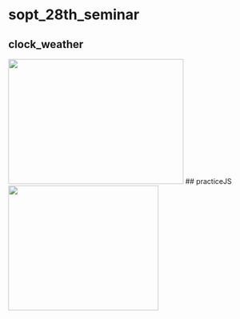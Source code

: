 # sopt_28th_seminar
## clock_weather
<img src="https://user-images.githubusercontent.com/60960130/119126984-b1f93400-ba6e-11eb-90cc-1bf501059165.gif" width="350" height="250"/>
## practiceJS
<img src="https://user-images.githubusercontent.com/60960130/117613040-2e536380-b1a1-11eb-8563-bf979b7fd21c.gif" width="300" height="250"/>

